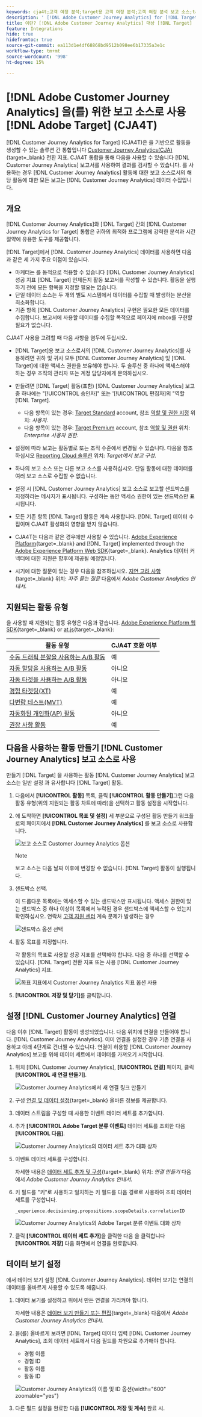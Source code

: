 ```yaml
---
keywords: cja4t;고객 여정 분석;target용 고객 여정 분석;고객 여정 분석 보고 소스;target용 보고 소스로서의 고객 여정 분석
description: ' [!DNL Adobe Customer Journey Analytics] for [!DNL Target] (A4T)을 사용하여 [!DNL Customer Journey Analytics] 전환 지표 및 대상자 세그먼트를 기반으로 하는 활동을 생성하고 [!DNL Customer Journey Analytics] 보고서를 사용하여 결과를 검사할 수 있습니다.'
title: 이란? [!DNL Adobe Customer Journey Analytics] 대상 [!DNL Target] (CJA4T)?
feature: Integrations
hide: true
hidefromtoc: true
source-git-commit: ea113d1e4df68868bd9512b098ee6b17335a3e1c
workflow-type: tm+mt
source-wordcount: '998'
ht-degree: 15%

---
```


# [!DNL Adobe Customer Journey Analytics] 을(를) 위한 보고 소스로 사용 [!DNL Adobe Target] (CJA4T)

[!DNL Customer Journey Analytics for Target] (CJA4T)은 을 기반으로 활동을 생성할 수 있는 솔루션 간 통합입니다 [Customer Journey Analytics(CJA)](https://experienceleague.adobe.com/docs/customer-journey-analytics.html){target=_blank} 전환 지표. CJA4T 통합을 통해 다음을 사용할 수 있습니다 [!DNL Customer Journey Analytics] 보고서를 사용하여 결과를 검사할 수 있습니다. 를 사용하는 경우 [!DNL Customer Journey Analytics] 활동에 대한 보고 소스로서의 해당 활동에 대한 모든 보고는 [!DNL Customer Journey Analytics] 데이터 수집입니다.

## 개요

[!DNL Customer Journey Analytics]와 [!DNL Target] 간의 [!DNL Customer Journey Analytics for Target] 통합은 귀하의 최적화 프로그램에 강력한 분석과 시간 절약에 유용한 도구를 제공합니다.

[!DNL Target]에서 [!DNL Customer Journey Analytics] 데이터를 사용하면 다음과 같은 세 가지 주요 이점이 있습니다.

* 마케터는 를 동적으로 적용할 수 있습니다 [!DNL Customer Journey Analytics] 성공 지표 [!DNL Target] 언제든지 활동 보고서를 작성할 수 있습니다. 활동을 실행하기 전에 모든 항목을 지정할 필요는 없습니다.
* 단일 데이터 소스는 두 개의 별도 시스템에서 데이터를 수집할 때 발생하는 분산을 최소화합니다.
* 기존 항목 [!DNL Customer Journey Analytics] 구현은 필요한 모든 데이터를 수집합니다. 보고서에 사용할 데이터를 수집할 목적으로 페이지에 mbox를 구현할 필요가 없습니다.

CJA4T 사용을 고려할 때 다음 사항을 염두에 두십시오.

* [!DNL Target]용 보고 소스로서의 [!DNL Customer Journey Analytics]를 사용하려면 귀하 및 귀사 모두 [!DNL Customer Journey Analytics] 및 [!DNL Target]에 대한 액세스 권한을 보유해야 합니다. 두 솔루션 중 하나에 액세스해야 하는 경우 조직의 관리자 또는 계정 담당자에게 문의하십시오.
* 만들려면 [!DNL Target] 활동(포함) [!DNL Customer Journey Analytics] 보고 중 하나에는 &quot;[!UICONTROL 승인자]&quot; 또는 &#39;[!UICONTROL 편집자]의 &quot;역할 [!DNL Target].
   * 다음 항목이 있는 경우: [Target Standard](/help/main/c-intro/intro.md#section_ACD5EFF17AAB4E979CBEFA0145CCD905) account, 참조 [역할 및 권한 지정](/help/main/administrating-target/c-user-management/c-user-management/user-management.md#roles-permissions) 위치: *사용자*.
   * 다음 항목이 있는 경우: [Target Premium](/help/main/c-intro/intro.md#premium) account, 참조 [역할 및 권한](/help/main/administrating-target/c-user-management/property-channel/property-channel.md#roles-permissions) 위치: *Enterprise 사용자 권한*.

* 설정에 따라 보고는 활동별로 또는 조직 수준에서 변경될 수 있습니다. 다음을 참조하십시오 [Reporting Cloud 솔루션](/help/main/administrating-target/reporting.md#solution) 위치: *Target에서 보고 구성*.
* 하나의 보고 소스 또는 다른 보고 소스를 사용하십시오. 단일 활동에 대한 데이터를 여러 보고 소스로 수집할 수 없습니다.
* 설정 시 [!DNL Customer Journey Analytics] 보고 소스로 보고할 샌드박스를 지정하라는 메시지가 표시됩니다. 구성하는 동안 액세스 권한이 있는 샌드박스만 표시됩니다.
* 모든 기존 항목 [!DNL Target] 활동은 계속 사용합니다. [!DNL Target] 데이터 수집이며 CJA4T 활성화의 영향을 받지 않습니다.
* CJA4T는 다음과 같은 경우에만 사용할 수 있습니다. [Adobe Experience Platform](https://experienceleague.adobe.com/docs/experience-platform.html){target=_blank} and [!DNL Target] implemented through the [Adobe Experience Platform Web SDK](https://experienceleague.adobe.com/docs/target-dev/developer/client-side/aep-web-sdk.html){target=_blank}. Analytics 데이터 커넥터에 대한 지원은 향후에 제공될 예정입니다.
* 시기에 대한 질문이 있는 경우 다음을 참조하십시오. [지연 고려 사항](https://experienceleague.adobe.com/docs/analytics-platform/using/cja-overview/cja-faq.html?lang=en#latency){target=_blank} 위치: *자주 묻는 질문* 다음에서 *Adobe Customer Analytics 안내서*.

## 지원되는 활동 유형

을 사용할 때 지원되는 활동 유형은 다음과 같습니다. [Adobe Experience Platform 웹 SDK](https://experienceleague.adobe.com/docs/target-dev/developer/client-side/aep-web-sdk.html){target=_blank} or [at.js](https://experienceleague.adobe.com/docs/target-dev/developer/client-side/at-js-implementation/overview.html){target=_blank}:

| 활동 유형 | CJA4T 호환 여부 |
|--- |--- |
| [수동 트래픽 분할을 사용하는 A/B 활동](/help/main/c-activities/t-test-ab/test-ab.md) | 예 |
| [자동 할당을 사용하는 A/B 활동](/help/main/c-activities/automated-traffic-allocation/automated-traffic-allocation.md) | 아니요 |
| [자동 타겟을 사용하는 A/B 활동](/help/main/c-activities/auto-target/auto-target-to-optimize.md) | 아니요 |
| [경험 타겟팅(XT)](/help/main/c-activities/t-experience-target/experience-target.md) | 예 |
| [다변량 테스트(MVT)](/help/main/c-activities/c-multivariate-testing/multivariate-testing.md) | 예 |
| [자동화된 개인화(AP) 활동](/help/main/c-activities/t-automated-personalization/automated-personalization.md) | 아니요 |
| [권장 사항 활동](/help/main/c-recommendations/recommendations.md) | 예 |

## 다음을 사용하는 활동 만들기 [!DNL Customer Journey Analytics] 보고 소스로 사용

만들기 [!DNL Target] 을 사용하는 활동 [!DNL Customer Journey Analytics] 보고 소스는 일반 설정 과 유사합니다 [!DNL Target] 활동.

1. 다음에서 **[!UICONTROL 활동]** 목록, 클릭 **[!UICONTROL 활동 만들기]**&#x200B;그런 다음 활동 유형(위의 지원되는 활동 차트에 따라)을 선택하고 활동 설정을 시작합니다.
1. 에 도착하면 **[!UICONTROL 목표 및 설정]** 세 부분으로 구성된 활동 만들기 워크플로의 페이지에서 **[!DNL Customer Journey Analytics]** 를 보고 소스로 사용합니다.

   ![보고 소스로 Customer Journey Analytics 옵션](/help/main/c-integrating-target-with-mac/cja4t/assets/cja-as-reporting-source.png)

   >[!NOTE]
   >
   >보고 소스는 다음 날짜 이후에 변경할 수 없습니다. [!DNL Target] 활동이 실행됩니다.

1. 샌드박스 선택.

   이 드롭다운 목록에는 액세스할 수 있는 샌드박스만 표시됩니다. 액세스 권한이 있는 샌드박스 중 하나 이상이 목록에서 누락된 경우 샌드박스에 액세스할 수 있는지 확인하십시오. 연락처 [고객 지원 센터](/help/main/cmp-resources-and-contact-information.md#reference_ACA3391A00EF467B87930A450050077C) 계속 문제가 발생하는 경우

   ![샌드박스 옵션 선택](/help/main/c-integrating-target-with-mac/cja4t/assets/sandbox.png)

1. 활동 목표를 지정합니다.

   각 활동의 목표로 사용할 성공 지표를 선택해야 합니다. 다음 중 하나를 선택할 수 있습니다. [!DNL Target] 전환 지표 또는 사용 [!DNL Customer Journey Analytics] 지표.

   ![목표 지표에서 Customer Journey Analytics 지표 옵션 사용](/help/main/c-integrating-target-with-mac/cja4t/assets/goal-metric.png)

1. **[!UICONTROL 저장 및 닫기]**&#x200B;를 클릭합니다.

## 설정 [!DNL Customer Journey Analytics] 연결

다음 이후 [!DNL Target] 활동이 생성되었습니다. 다음 위치에 연결을 만들어야 합니다. [!DNL Customer Journey Analytics]. 이미 연결을 설정한 경우 기존 연결을 사용하고 아래 4단계로 건너뛸 수 있습니다. 연결이 허용함 [!DNL Customer Journey Analytics] 보고를 위해 데이터 세트에서 데이터를 가져오기 시작합니다.

1. 위치 [!DNL Customer Journey Analytics], **[!UICONTROL 연결]** 페이지, 클릭 **[!UICONTROL 새 연결 만들기]**.

   ![Customer Journey Analytics에서 새 연결 링크 만들기](/help/main/c-integrating-target-with-mac/cja4t/assets/create-connection.png)

1. 구성 [연결 및 데이터 설정](https://experienceleague.adobe.com/docs/analytics-platform/using/cja-connections/overview.html){target=_blank} 올바른 정보를 제공합니다.
1. 데이터 스트림을 구성할 때 사용한 이벤트 데이터 세트를 추가합니다.
1. 추가 **[!UICONTROL Adobe Target 분류 이벤트]** 데이터 세트를 조회한 다음 **[!UICONTROL 다음]**.

   ![Customer Journey Analytics의 데이터 세트 추가 대화 상자](/help/main/c-integrating-target-with-mac/cja4t/assets/add-datasets.png)

1. 이벤트 데이터 세트를 구성합니다.

   자세한 내용은 [데이터 세트 추가 및 구성](https://experienceleague.adobe.com/docs/analytics-platform/using/cja-connections/create-connection.html?lang=en#add-dataset){target=_blank} 위치: *연결 만들기* 다음에서 *Adobe Customer Journey Analytics 안내서*.

1. 키 필드를 &quot;키&quot;로 사용하고 일치하는 키 필드를 다음 경로로 사용하여 조회 데이터 세트를 구성합니다.

   ```
   _experience.decisioning.propositions.scopeDetails.correlationID
   ```

   ![Customer Journey Analytics의 Adobe Target 분류 이벤트 대화 상자](/help/main/c-integrating-target-with-mac/cja4t/assets/classifications-events.png)

1. 클릭 **[!UICONTROL 데이터 세트 추가]**&#x200B;을 클릭한 다음 을 클릭합니다 **[!UICONTROL 저장]** 다음 화면에서 연결을 완료합니다.

## 데이터 보기 설정

에서 데이터 보기 설정 [!DNL Customer Journey Analytics]. 데이터 보기는 연결의 데이터를 올바르게 사용할 수 있도록 해줍니다.

1. 데이터 보기를 설정하고 위에서 만든 연결을 가리켜야 합니다.

   자세한 내용은 [데이터 보기 만들기 또는 편집](https://experienceleague.adobe.com/docs/analytics-platform/using/cja-dataviews/create-dataview.html){target=_blank} 다음에서 *Adobe Customer Journey Analytics 안내서*.

1. 을(를) 올바르게 보려면 [!DNL Target] 데이터 입력 [!DNL Customer Journey Analytics], 조회 데이터 세트에서 다음 필드를 차원으로 추가해야 합니다.

   * 경험 이름
   * 경험 ID
   * 활동 이름
   * 활동 ID

   ![Customer Journey Analytics의 이름 및 ID 옵션](/help/main/c-integrating-target-with-mac/cja4t/assets/names-and-ids.png){width="600" zoomable="yes"}

1. 다른 필드 설정을 완료한 다음 **[!UICONTROL 저장 및 계속]** 완료 시.
